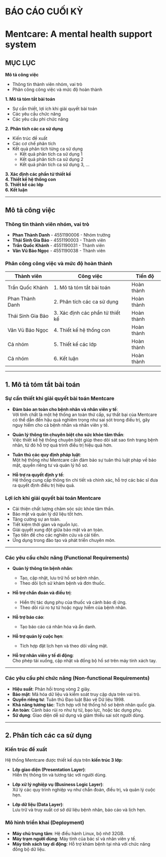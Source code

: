 # BÁO CÁO CUỐI KỲ
# Mentcare: A mental health support system

## MỤC LỤC
**Mô tả công việc**  
- Thông tin thành viên nhóm, vai trò  
- Phân công công việc và mức độ hoàn thành  

**1. Mô tả tóm tắt bài toán**  
- Sự cần thiết, lợi ích khi giải quyết bài toán  
- Các yêu cầu chức năng  
- Các yêu cầu phi chức năng  

**2. Phân tích các ca sử dụng**  
- Kiến trúc đề xuất  
- Các cơ chế phân tích  
- Kết quả phân tích từng ca sử dụng  
    - Kết quả phân tích ca sử dụng 1  
    - Kết quả phân tích ca sử dụng 2  
    - Kết quả phân tích ca sử dụng 3, …  

**3. Xác định các phần tử thiết kế**  
**4. Thiết kế hệ thống con**  
**5. Thiết kế các lớp**  
**6. Kết luận**

---

## Mô tả công việc
### Thông tin thành viên nhóm, vai trò
- **Phan Thành Danh** - 4551190006 - Nhóm trưởng  
- **Thái Sinh Gia Bảo** - 4551190003 - Thành viên  
- **Trần Quốc Khánh** - 4551190031 - Thành viên  
- **Văn Vũ Bảo Ngọc** - 4551190038 - Thành viên  

### Phân công công việc và mức độ hoàn thành
| **Thành viên**          | **Công việc**                      | **Tiến độ**     |
|-------------------------|------------------------------------|-----------------|
| Trần Quốc Khánh         | 1. Mô tả tóm tắt bài toán          | Hoàn thành      |
| Phan Thành Danh         | 2. Phân tích các ca sử dụng        | Hoàn thành      |
| Thái Sinh Gia Bảo       | 3. Xác định các phần tử thiết kế   | Hoàn thành      |
| Văn Vũ Bảo Ngọc         | 4. Thiết kế hệ thống con           | Hoàn thành      |
| Cả nhóm                 | 5. Thiết kế các lớp                | Hoàn thành      |
| Cả nhóm                 | 6. Kết luận                        | Hoàn thành      |

---

## 1. Mô tả tóm tắt bài toán
### Sự cần thiết khi giải quyết bài toán Mentcare
- **Đảm bảo an toàn cho bệnh nhân và nhân viên y tế**:  
Với tính chất là một hệ thống an toàn thứ cấp, sự thất bại của Mentcare có thể dẫn đến hậu quả nghiêm trọng như sai sót trong điều trị, gây nguy hiểm cho cả bệnh nhân và nhân viên y tế.  

- **Quản lý thông tin chuyên biệt cho sức khỏe tâm thần**:  
Việc thiết kế hệ thống chuyên biệt giúp theo dõi sát sao tình trạng bệnh nhân, từ đó hỗ trợ quá trình điều trị hiệu quả hơn.  

- **Tuân thủ các quy định pháp luật**:  
Một hệ thống như Mentcare cần đảm bảo sự tuân thủ luật pháp về bảo mật, quyền riêng tư và quản lý hồ sơ.  

- **Hỗ trợ ra quyết định y tế**:  
Hệ thống cung cấp thông tin chi tiết và chính xác, hỗ trợ các bác sĩ đưa ra quyết định điều trị hiệu quả.

### Lợi ích khi giải quyết bài toán Mentcare
- Cải thiện chất lượng chăm sóc sức khỏe tâm thần.  
- Bảo mật và quản lý dữ liệu tốt hơn.  
- Tăng cường sự an toàn.  
- Tiết kiệm thời gian và nguồn lực.  
- Giải quyết xung đột giữa bảo mật và an toàn.  
- Tạo tiền đề cho các nghiên cứu và cải tiến.  
- Ứng dụng trong đào tạo và phát triển chuyên môn.  

---

### Các yêu cầu chức năng (Functional Requirements)
- **Quản lý thông tin bệnh nhân**:  
    - Tạo, cập nhật, lưu trữ hồ sơ bệnh nhân.  
    - Theo dõi lịch sử khám bệnh và đơn thuốc.  

- **Hỗ trợ chẩn đoán và điều trị**:  
    - Hiển thị tác dụng phụ của thuốc và cảnh báo dị ứng.  
    - Theo dõi rủi ro tự tử hoặc nguy hiểm của bệnh nhân.  

- **Hỗ trợ báo cáo**:  
    - Tạo báo cáo cá nhân hóa và ẩn danh.  

- **Hỗ trợ quản lý cuộc hẹn**:  
    - Tích hợp đặt lịch hẹn và theo dõi vắng mặt.  

- **Hỗ trợ nhân viên y tế di động**:  
Cho phép tải xuống, cập nhật và đồng bộ hồ sơ trên máy tính xách tay.

---

### Các yêu cầu phi chức năng (Non-functional Requirements)
- **Hiệu suất**: Phản hồi trong vòng 2 giây.  
- **Bảo mật**: Mã hóa dữ liệu và kiểm soát truy cập dựa trên vai trò.  
- **Quyền riêng tư**: Tuân thủ Đạo luật Bảo vệ Dữ liệu 1998.  
- **Khả năng tương tác**: Tích hợp với hệ thống hồ sơ bệnh nhân quốc gia.  
- **An toàn**: Cảnh báo rủi ro như tự tử, bạo lực, hoặc tác dụng phụ.  
- **Sử dụng**: Giao diện dễ sử dụng và giảm thiểu sai sót người dùng.  

---

## 2. Phân tích các ca sử dụng
### Kiến trúc đề xuất
Hệ thống Mentcare được thiết kế dựa trên **kiến trúc 3 lớp**:
- **Lớp giao diện (Presentation Layer)**:  
Hiển thị thông tin và tương tác với người dùng.  

- **Lớp xử lý nghiệp vụ (Business Logic Layer)**:  
Xử lý các quy trình nghiệp vụ như chẩn đoán, điều trị, và quản lý cuộc hẹn.  

- **Lớp dữ liệu (Data Layer)**:  
Lưu trữ và truy xuất cơ sở dữ liệu bệnh nhân, báo cáo và lịch hẹn.  

### Mô hình triển khai (Deployment)
- **Máy chủ trung tâm**: Hệ điều hành Linux, bộ nhớ 32GB.  
- **Máy trạm người dùng**: Máy tính của bác sĩ và nhân viên y tế.  
- **Máy tính xách tay di động**: Hỗ trợ khám bệnh tại nhà với chức năng đồng bộ dữ liệu.  
